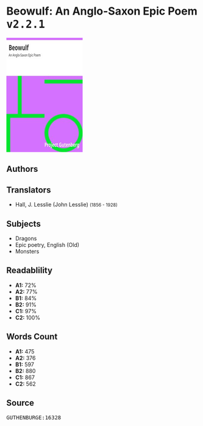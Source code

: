 # Beowulf: An Anglo-Saxon Epic Poem <kbd>v2.2.1</kbd>

![](./cover.medium.jpg "")

## Authors



## Translators


 - Hall, J. Lesslie (John Lesslie) <small>(1856 - 1928)</small>

## Subjects


 - Dragons
 - Epic poetry, English (Old)
 - Monsters

## Readablility


 - **A1:** 72%
 - **A2:** 77%
 - **B1:** 84%
 - **B2:** 91%
 - **C1:** 97%
 - **C2:** 100%

## Words Count


 - **A1:** 475
 - **A2:** 376
 - **B1:** 597
 - **B2:** 880
 - **C1:** 867
 - **C2:** 562

## Source


<kbd>GUTHENBURGE:16328</kbd>
